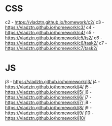# CSS
c2  - https://vladztn.github.io/homework/c2/
c3 - https://vladztn.github.io/homework/c3/
c4 - https://vladztn.github.io/homework/c4/
c5 - https://vladztn.github.io/homework/c5/ts2/
c6 - https://vladztn.github.io/homework/c6/task2/
c7 - https://vladztn.github.io/homework/c7/task2/

# JS
j3 - https://vladztn.github.io/homework/j3/
j4 - https://vladztn.github.io/homework/j4/
j5 - https://vladztn.github.io/homework/j5/
j6 - https://vladztn.github.io/homework/j6/
j7 - https://vladztn.github.io/homework/j7/
j8 - https://vladztn.github.io/homework/j8/
j9 - https://vladztn.github.io/homework/j9/
j10 - https://vladztn.github.io/homework/j10/
